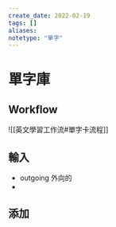 ```yaml
---
create_date: 2022-02-19
tags: []	
aliases:
notetype: "單字"
---
```


# 單字庫

## Workflow

![[英文學習工作流#單字卡流程]]

## 輸入

- outgoing 外向的
- 

## 添加